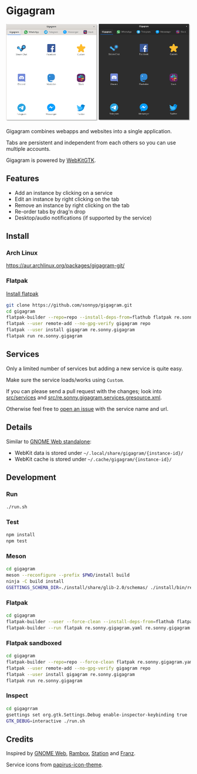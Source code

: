 # Gigagram

![screenshot](screenshot.png)

Gigagram combines webapps and websites into a single application.

Tabs are persistent and independent from each others so you can use multiple accounts.

Gigagram is powered by [WebKitGTK](https://webkitgtk.org/).

## Features

* Add an instance by clicking on a service
* Edit an instance by right clicking on the tab
* Remove an instance by right clicking on the tab
* Re-order tabs by drag'n drop
* Desktop/audio notifications (if supported by the service)

## Install

### Arch Linux

https://aur.archlinux.org/packages/gigagram-git/


### Flatpak

[Install flatpak](https://flatpak.org/setup/)

```sh
git clone https://github.com/sonnyp/gigagram.git
cd gigagram
flatpak-builder --repo=repo --install-deps-from=flathub flatpak re.sonny.gigagram.yaml
flatpak --user remote-add --no-gpg-verify gigagram repo
flatpak --user install gigagram re.sonny.gigagram
flatpak run re.sonny.gigagram
```

## Services

Only a limited number of services but adding a new service is quite easy.

Make sure the service loads/works using `Custom`.

If you can please send a pull request with the changes; look into [src/services](src/services) and [src/re.sonny.gigagram.services.gresource.xml](src/re.sonny.gigagram.services.gresource.xml).

Otherwise feel free to [open an issue](https://github.com/sonnyp/gigagram/issues/new) with the service name and url.

## Details

Similar to [GNOME Web standalone](https://fedoramagazine.org/standalone-web-applications-gnome-web/):

* WebKit data is stored under `~/.local/share/gigagram/{instance-id}/`
* WebKit cache is stored under `~/.cache/gigagram/{instance-id}/`

## Development

### Run

```sh
./run.sh
```

### Test

```sh
npm install
npm test
```

### Meson

```sh
cd gigagram
meson --reconfigure --prefix $PWD/install build
ninja -C build install
GSETTINGS_SCHEMA_DIR=./install/share/glib-2.0/schemas/ ./install/bin/re.sonny.gigagram
```

### Flatpak

```sh
cd gigagram
flatpak-builder --user --force-clean --install-deps-from=flathub flatpak re.sonny.gigagram.yaml
flatpak-builder --run flatpak re.sonny.gigagram.yaml re.sonny.gigagram
```

### Flatpak sandboxed

```sh
cd gigagram
flatpak-builder --repo=repo --force-clean flatpak re.sonny.gigagram.yaml
flatpak --user remote-add --no-gpg-verify gigagram repo
flatpak --user install gigagram re.sonny.gigagram
flatpak run re.sonny.gigagram
```

### Inspect

```sh
cd gigagrram
gsettings set org.gtk.Settings.Debug enable-inspector-keybinding true
GTK_DEBUG=interactive ./run.sh
```

## Credits

Inspired by [GNOME Web](https://wiki.gnome.org/Apps/Web), [Rambox](https://rambox.pro/#home), [Station](https://getstation.com/) and [Franz](https://meetfranz.com/).

Service icons from [papirus-icon-theme](https://github.com/PapirusDevelopmentTeam/papirus-icon-theme).
